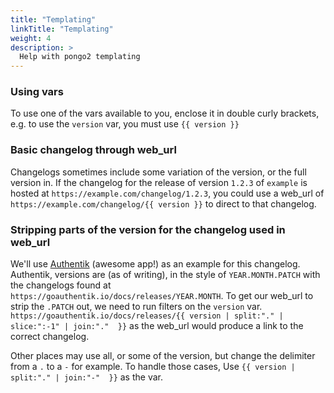 ```yaml
---
title: "Templating"
linkTitle: "Templating"
weight: 4
description: >
  Help with pongo2 templating
---
```


### Using vars
To use one of the vars available to you, enclose it in double curly brackets, e.g. to use the `version` var, you must use `{{ version }}`


### Basic changelog through web_url
Changelogs sometimes include some variation of the version, or the full version in. If the changelog for the release of version `1.2.3` of `example` is hosted at `https://example.com/changelog/1.2.3`, you could use a web_url of `https://example.com/changelog/{{ version }}` to direct to that changelog.


### Stripping parts of the version for the changelog used in web_url
We'll use [Authentik](https://goauthentik.io) (awesome app!) as an example for this changelog. Authentik, versions are (as of writing), in the style of `YEAR.MONTH.PATCH` with the changelogs found at `https://goauthentik.io/docs/releases/YEAR.MONTH`. To get our web_url to strip the `.PATCH` out, we need to run filters on the `version` var.
`https://goauthentik.io/docs/releases/{{ version | split:"." | slice:":-1" | join:"."  }}` as the web_url would produce a link to the correct changelog.

Other places may use all, or some of the version, but change the delimiter from a `.` to a `-` for example. To handle those cases, Use `{{ version | split:"." | join:"-"  }}` as the var.
